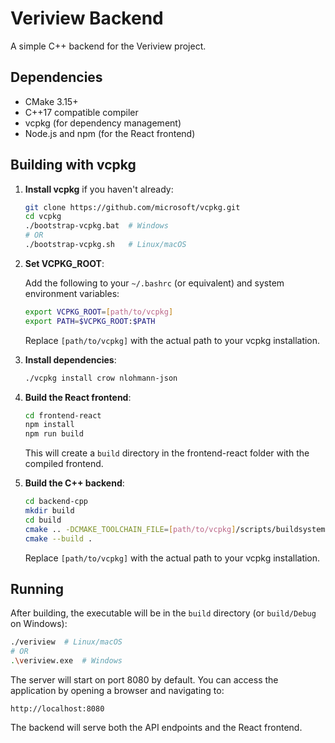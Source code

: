 # Veriview Backend

A simple C++ backend for the Veriview project.

## Dependencies

- CMake 3.15+
- C++17 compatible compiler
- vcpkg (for dependency management)
- Node.js and npm (for the React frontend)

## Building with vcpkg

1. **Install vcpkg** if you haven't already:

   ```bash
   git clone https://github.com/microsoft/vcpkg.git
   cd vcpkg
   ./bootstrap-vcpkg.bat  # Windows
   # OR
   ./bootstrap-vcpkg.sh   # Linux/macOS
   ```

2. **Set VCPKG_ROOT**:

   Add the following to your `~/.bashrc` (or equivalent) and system environment variables:

   ```bash
   export VCPKG_ROOT=[path/to/vcpkg]
   export PATH=$VCPKG_ROOT:$PATH
   ```

   Replace `[path/to/vcpkg]` with the actual path to your vcpkg installation.

3. **Install dependencies**:

   ```bash
   ./vcpkg install crow nlohmann-json
   ```

4. **Build the React frontend**:

   ```bash
   cd frontend-react
   npm install
   npm run build
   ```

   This will create a `build` directory in the frontend-react folder with the compiled frontend.

5. **Build the C++ backend**:

   ```bash
   cd backend-cpp
   mkdir build
   cd build
   cmake .. -DCMAKE_TOOLCHAIN_FILE=[path/to/vcpkg]/scripts/buildsystems/vcpkg.cmake
   cmake --build .
   ```

   Replace `[path/to/vcpkg]` with the actual path to your vcpkg installation.

## Running

After building, the executable will be in the `build` directory (or `build/Debug` on Windows):

```bash
./veriview  # Linux/macOS
# OR
.\veriview.exe  # Windows
```

The server will start on port 8080 by default. You can access the application by opening a browser and navigating to:

```
http://localhost:8080
```

The backend will serve both the API endpoints and the React frontend. 